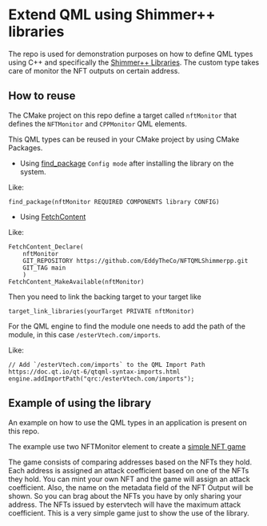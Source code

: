 # Extend QML  using Shimmer++ libraries

The repo is used for demonstration purposes on how to define QML types using C++ and specifically the [Shimmer++ Libraries](https://eddytheco.github.io/Shimmerpp/about/).
The custom type takes care of monitor the NFT outputs on certain address.

## How to reuse
The CMake project on this repo define a target called `nftMonitor` that defines the `NFTMonitor` and `CPPMonitor` QML elements.

This QML types can be reused in your CMake  project by using CMake Packages. 

* Using [find_package](https://cmake.org/cmake/help/latest/command/find_package.html) `Config mode` after installing the library on the system.

Like:
```
find_package(nftMonitor REQUIRED COMPONENTS library CONFIG)
```

* Using [FetchContent](https://cmake.org/cmake/help/latest/module/FetchContent.html)

Like:
```
FetchContent_Declare(
	nftMonitor
	GIT_REPOSITORY https://github.com/EddyTheCo/NFTQMLShimmerpp.git
	GIT_TAG main
	)
FetchContent_MakeAvailable(nftMonitor)
```

Then you need to link the backing target to your target like 
```
target_link_libraries(yourTarget PRIVATE nftMonitor)
```

For the QML engine to find the module one needs to add the path of the module, in this case `/esterVtech.com/imports`.

Like:
```
// Add `/esterVtech.com/imports` to the QML Import Path https://doc.qt.io/qt-6/qtqml-syntax-imports.html
engine.addImportPath("qrc:/esterVtech.com/imports");
```

## Example of using the library
An example on how to use the QML types in an application is present on this repo. 

The example use two NFTMonitor element to create a [simple NFT game](https://eddytheco.github.io/NFTQMLShimmerpp/)

The game consists of comparing addresses based on the NFTs they hold.
Each address is assigned an attack coefficient based on one of the NFTs they hold.
You can mint your own NFT and the game will assign an attack coefficient.
Also, the name on the metadata field of the NFT Output will be shown.
So you can brag about the NFTs you have by only sharing your address.
The NFTs issued by estervtech will have the maximum attack coefficient.
This is a very simple game just to show the use of the library.
